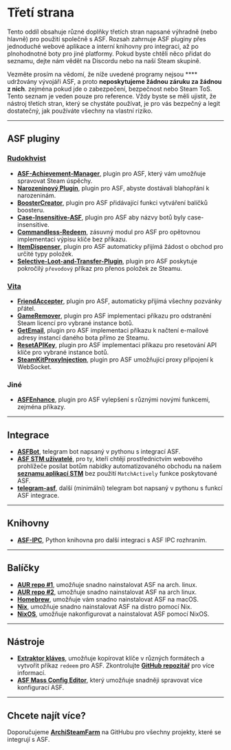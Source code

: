 # Třetí strana

Tento oddíl obsahuje různé doplňky třetích stran napsané výhradně (nebo hlavně) pro použití společně s ASF. Rozsah zahrnuje ASF pluginy přes jednoduché webové aplikace a interní knihovny pro integraci, až po plnohodnotné boty pro jiné platformy. Pokud byste chtěli něco přidat do seznamu, dejte nám vědět na Discordu nebo na naší Steam skupině.

Vezměte prosím na vědomí, že níže uvedené programy nejsou **** udržovány vývojáři ASF, a proto **neposkytujeme žádnou záruku za žádnou z nich**. zejména pokud jde o zabezpečení, bezpečnost nebo Steam ToS. Tento seznam je veden pouze pro reference. Vždy byste se měli ujistit, že nástroj třetích stran, který se chystáte používat, je pro vás bezpečný a legit dostatečný, jak používáte všechny na vlastní riziko.

---

## ASF pluginy

### **[Rudokhvist](https://github.com/Rudokhvist)**

- **[ASF-Achievement-Manager](https://github.com/Rudokhvist/ASF-Achievement-Manager)**, plugin pro ASF, který vám umožňuje spravovat Steam úspěchy.
- **[Narozeninový Plugin](https://github.com/Rudokhvist/BirthdayPlugin)**, plugin pro ASF, abyste dostávali blahopřání k narozeninám.
- **[BoosterCreator](https://github.com/Rudokhvist/BoosterCreator)**, plugin pro ASF přidávající funkci vytváření balíčků boosteru.
- **[Case-Insensitive-ASF](https://github.com/Rudokhvist/Case-Insensitive-ASF)**, plugin pro ASF aby názvy botů byly case-insensitive.
- **[Commandless-Redeem](https://github.com/Rudokhvist/Commandless-Redeem)**, zásuvný modul pro ASF pro opětovnou implementaci výpisu klíče bez příkazu.
- **[ItemDispenser](https://github.com/Rudokhvist/ItemDispenser)**, plugin pro ASF automaticky přijímá žádost o obchod pro určité typy položek.
- **[Selective-Loot-and-Transfer-Plugin](https://github.com/Rudokhvist/Selective-Loot-and-Transfer-Plugin)**, plugin pro ASF poskytuje pokročilý `převodový` příkaz pro přenos položek ze Steamu.

### **[Vita](https://github.com/ezhevita)**

- **[FriendAccepter](https://github.com/ezhevita/FriendAccepter)**, plugin pro ASF, automaticky přijímá všechny pozvánky přátel.
- **[GameRemover](https://github.com/ezhevita/GameRemover)**, plugin pro ASF implementaci příkazu pro odstranění Steam licencí pro vybrané instance botů.
- **[GetEmail](https://github.com/ezhevita/GetEmail)**, plugin pro ASF implementaci příkazu k načtení e-mailové adresy instancí daného bota přímo ze Steamu.
- **[ResetAPIKey](https://github.com/ezhevita/ResetAPIKey)**, plugin pro ASF implementaci příkazu pro resetování API klíče pro vybrané instance botů.
- **[SteamKitProxyInjection](https://github.com/ezhevita/SteamKitProxyInjection)**, plugin pro ASF umožňující proxy připojení k WebSocket.

### Jiné

- **[ASFEnhance](https://github.com/chr233/ASFEnhance)**, plugin pro ASF vylepšení s různými novými funkcemi, zejména příkazy.

---

## Integrace

- **[ASFBot](https://github.com/dmcallejo/ASFBot)**, telegram bot napsaný v pythonu s integrací ASF.
- **[ASF STM uživatelé](https://greasyfork.org/en/scripts/404754-asf-stm)**, pro ty, kteří chtějí prostřednictvím webového prohlížeče posílat botům nabídky automatizovaného obchodu na našem **[seznamu aplikací STM](https://github.com/JustArchiNET/ArchiSteamFarm/wiki/ItemsMatcherPlugin#publiclisting)** bez použití `MatchActively` funkce poskytované ASF.
- **[telegram-asf](https://github.com/deluxghost/telegram-asf)**, další (minimální) telegram bot napsaný v pythonu s funkcí ASF integrace.

---

## Knihovny

- **[ASF-IPC](https://github.com/deluxghost/ASF_IPC)**, Python knihovna pro další integraci s ASF IPC rozhraním.

---

## Balíčky

- **[AUR repo #1](https://aur.archlinux.org/packages/asf)**, umožňuje snadno nainstalovat ASF na arch. linux.
- **[AUR repo #2](https://aur.archlinux.org/packages/archisteamfarm-bin)**, umožňuje snadno nainstalovat ASF na arch linux.
- **[Homebrew](https://formulae.brew.sh/formula/archi-steam-farm)**, umožňuje vám snadno nainstalovat ASF na macOS.
- **[Nix](https://search.nixos.org/packages?channel=unstable&show=ArchiSteamFarm&from=0&size=50&sort=relevance&type=packages&query=ArchiSteamFarm)**, umožňuje snadno nainstalovat ASF na distro pomocí Nix.
- **[NixOS](https://search.nixos.org/options?channel=unstable&from=0&size=50&sort=relevance&type=packages&query=ArchiSteamFarm)**, umožňuje nakonfigurovat a nainstalovat ASF pomocí NixOS.

---

## Nástroje

- **[Extraktor kláves](https://ske.xpixv.com)**, umožňuje kopírovat klíče v různých formátech a vytvořit příkaz `redeem` pro ASF. Zkontrolujte **[GitHub repozitář](https://github.com/PixvIO/SKE)** pro více informací.
- **[ASF Mass Config Editor](https://github.com/genesix-eu/ASF_MCE)**, který umožňuje snadněji spravovat více konfigurací ASF.

---

## Chcete najít více?

Doporučujeme **[ArchiSteamFarm](https://github.com/topics/archisteamfarm)** na GitHubu pro všechny projekty, které se integrují s ASF.
